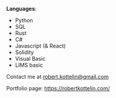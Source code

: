 **Languages**: 
- Python
- SQL
- Rust
- C#
- Javascript (& React)
- Solidity
- Visual Basic
- LIMS basic

Contact me at robert.kottelin@gmail.com

Portfolio page: https://robertkottelin.com/
